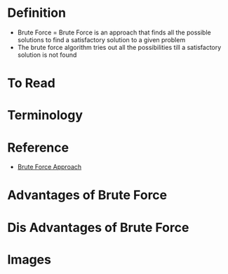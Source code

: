 # Definition
* Brute Force = Brute Force is an approach that finds all the possible solutions to find a satisfactory solution to a given problem
* The brute force algorithm tries out all the possibilities till a satisfactory solution is not found

# To Read

# Terminology

# Reference
* [Brute Force Approach](https://www.javatpoint.com/brute-force-approach)  

# Advantages of Brute Force

# Dis Advantages of Brute Force
  
# Images
